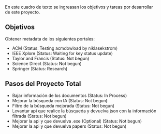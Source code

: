 En este cuadro de texto se ingreasan los objetivos y tareas por desarrollar de este proyecto.

## Objetivos
Obtener metadata de los siguientes portales:
- ACM (Status: Testing acmdowload by niklasekstrom)
- IEEE Xplore (Status: Waiting for key status update)
- Taylor and Francis (Status: Not begun)
- Science Direct (Status: Not begun)
- Springer (Status: Research)

## Pasos del Proyecto Total
- Bajar información de los documentos (Status: In Process)
- Mejorar la búsqueda con IA (Status: Not begun)
- Filtro de la búsqueda mejorada (Status: Not begun)
- Levantar api que realice la búsqueda y devuelva json con la información filtrada (Status: Not begun)
- Mejorar la api y que devuelva .exe (Optional) (Status: Not begun)
- Mejorar la api y que devuelva papers (Status: Not begun)

